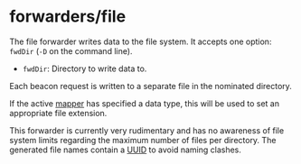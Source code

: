 # forwarders/file

The file forwarder writes data to the file system. It accepts one option: `fwdDir` (`-D` on the command line).

* `fwdDir`: Directory to write data to.

Each beacon request is written to a separate file in the nominated directory.

If the active [mapper] has specified a data type, this will be used to set an appropriate file extension.

This forwarder is currently very rudimentary and has no awareness of file system limits regarding the maximum number of files per directory. The generated file names contain a [UUID] to avoid naming clashes.

[uuid]: http://www.ietf.org/rfc/rfc4122.txt
[mapper]: ../mappers/README.md
